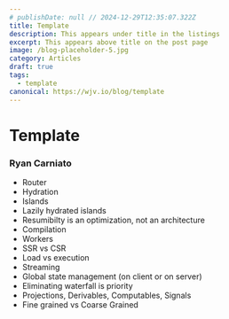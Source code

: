 ```yaml
---
# publishDate: null // 2024-12-29T12:35:07.322Z
title: Template
description: This appears under title in the listings
excerpt: This appears above title on the post page
image: /blog-placeholder-5.jpg
category: Articles
draft: true
tags:
  - template
canonical: https://wjv.io/blog/template
---
```


# Template

### Ryan Carniato

- Router
- Hydration
- Islands
- Lazily hydrated islands
- Resumibilty is an optimization, not an architecture
- Compilation
- Workers
- SSR vs CSR
- Load vs execution
- Streaming
- Global state management (on client or on server)
- Eliminating waterfall is priority
- Projections, Derivables, Computables, Signals
- Fine grained vs Coarse Grained